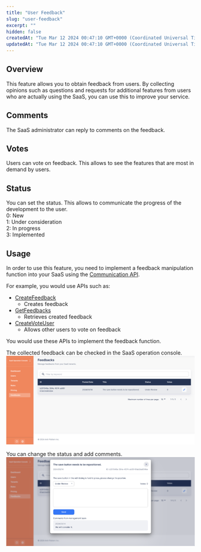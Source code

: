```yaml
---
title: "User Feedback"
slug: "user-feedback"
excerpt: ""
hidden: false
createdAt: "Tue Mar 12 2024 00:47:10 GMT+0000 (Coordinated Universal Time)"
updatedAt: "Tue Mar 12 2024 00:47:10 GMT+0000 (Coordinated Universal Time)"
---
```


## Overview
This feature allows you to obtain feedback from users. By collecting opinions such as questions and requests for additional features from users who are actually using the SaaS, you can use this to improve your service.

## Comments
The SaaS administrator can reply to comments on the feedback.

## Votes
Users can vote on feedback. This allows to see the features that are most in demand by users.

## Status
You can set the status. This allows to communicate the progress of the development to the user.  
0: New  
1: Under consideration  
2: In progress  
3: Implemented  

## Usage
In order to use this feature, you need to implement a feedback manipulation function into your SaaS using the [Communication API](/docs/reference/communication-api).

For example, you would use APIs such as:

* [CreateFeedback](/docs/reference/communication-api#tag/feedback/operation/CreateFeedback)
  * Creates feedback
* [GetFeedbacks](/docs/reference/communication-api#tag/feedback/operation/GetFeedbacks)
  * Retrieves created feedback
* [CreateVoteUser](/docs/reference/communication-api#tag/feedback/operation/CreateVoteUser)
  * Allows other users to vote on feedback

You would use these APIs to implement the feedback function.

The collected feedback can be checked in the SaaS operation console.
![feedback-list](/img/saas-operation-console/user-feedback/feedback-list.png)

You can change the status and add comments.
![feedback-edit](/img/saas-operation-console/user-feedback/feedback-edit.png)
